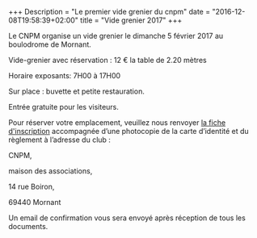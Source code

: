 +++
Description = "Le premier vide grenier du cnpm"
date = "2016-12-08T19:58:39+02:00"
title = "Vide grenier 2017"
+++

Le CNPM organise un vide grenier le dimanche 5 février 2017 au boulodrome de Mornant.

Vide-grenier avec réservation : 12 € la table de 2.20 mètres

Horaire exposants: 7H00 à 17H00

Sur place : buvette et petite restauration.

Entrée gratuite pour les visiteurs.

Pour réserver votre emplacement, veuillez nous renvoyer [la fiche d'inscription](/pdf/inscription_vide_grenier_particulier.pdf) accompagnée d’une photocopie de la carte d’identité et du règlement à l’adresse du club :

CNPM,

maison des associations,

14 rue Boiron,

69440 Mornant

Un email de confirmation vous sera envoyé après réception de tous les documents.

